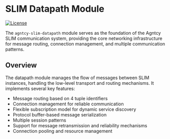 # SLIM Datapath Module

[![License](https://img.shields.io/badge/license-Apache%202.0-blue.svg)](LICENSE)

The `agntcy-slim-datapath` module serves as the foundation of the Agntcy SLIM
communication system, providing the core networking infrastructure for message
routing, connection management, and multiple communication patterns.

## Overview

The datapath module manages the flow of messages between SLIM instances,
handling the low-level transport and routing mechanisms. It implements several
key features:

- Message routing based on 4 tuple identifiers
- Connection management for reliable communication
- Flexible subscription model for dynamic service discovery
- Protocol buffer-based message serialization
- Multiple session patterns
- Support for message retransmission and reliability mechanisms
- Connection pooling and resource management
